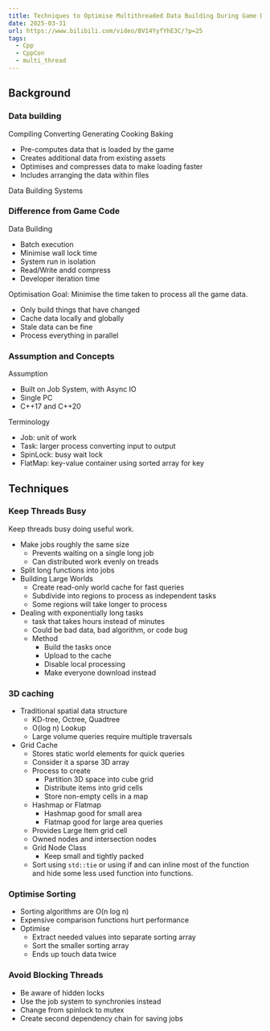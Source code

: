 ```yaml
---
title: Techniques to Optimise Multithreaded Data Building During Game Dev By Dominik Grabiec
date: 2025-03-31
url: https://www.bilibili.com/video/BV14YyfYhE3C/?p=25
tags:
  - Cpp
  - CppCon
  - multi_thread
---
```


## Background

### Data building

Compiling Converting Generating Cooking Baking

- Pre-computes data that is loaded by the game
- Creates additional data from existing assets
- Optimises and compresses data to make loading faster
- Includes arranging the data within files

Data Building Systems

### Difference from Game Code

Data Building

- Batch execution
- Minimise wall lock time
- System run in isolation
- Read/Write andd compress
- Developer iteration time

Optimisation Goal: Minimise the time taken to process all the game data.

- Only build things that have changed
- Cache data locally and globally
- Stale data can be fine
- Process everything in parallel

### Assumption and Concepts

Assumption

- Built on Job System, with Async IO
- Single PC
- C++17 and C++20

Terminology

- Job: unit of work
- Task: larger process converting input to output
- SpinLock: busy wait lock
- FlatMap: key-value container using sorted array for key

## Techniques

### Keep Threads Busy

Keep threads busy doing useful work.

- Make jobs roughly the same size
  - Prevents waiting on a single long job
  - Can distributed work evenly on treads
- Split long functions into jobs
- Building Large Worlds
  - Create read-only world cache for fast queries
  - Subdivide into regions to process as independent tasks
  - Some regions will take longer to process
- Dealing with exponentially long tasks
  - task that takes hours instead of minutes
  - Could be bad data, bad algorithm, or code bug
  - Method
    - Build the tasks once
    - Upload to the cache
    - Disable local processing
    - Make everyone download instead

### 3D caching

- Traditional spatial data structure
  - KD-tree, Octree, Quadtree
  - O(log n) Lookup
  - Large volume queries require multiple traversals
- Grid Cache
  - Stores static world elements for quick queries
  - Consider it a sparse 3D array
  - Process to create
    - Partition 3D space into cube grid
    - Distribute items into grid cells
    - Store non-empty cells in a map
  - Hashmap or Flatmap
    - Hashmap good for small area
    - Flatmap good for large area queries
  - Provides Large Item grid cell
  - Owned nodes and intersection nodes
  - Grid Node Class
    - Keep small and tightly packed
  - Sort using `std::tie` or using if and can inline most of the function and hide some less used function into functions.

### Optimise Sorting

- Sorting algorithms are O(n log n)
- Expensive comparison functions hurt performance
- Optimise
  - Extract needed values into separate sorting array
  - Sort the smaller sorting array
  - Ends up touch data twice

### Avoid Blocking Threads

- Be aware of hidden locks
- Use the job system to synchronies instead
- Change from spinlock to mutex
- Create second dependency chain for saving jobs
